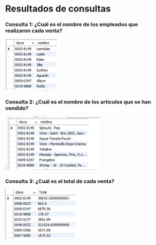 # Resultados de consultas

### Consulta 1: ¿Cuál es el nombre de los empleados que realizaron cada venta?
![imagen](imagenes/Consulta1.PNG)

### Consulta 2: ¿Cuál es el nombre de los artículos que se han vendido?
![imagen](imagenes/Consulta2.PNG)

### Consulta 3: ¿Cuál es el total de cada venta?
![imagen](imagenes/Consulta3.PNG)